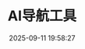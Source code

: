 ---
title: AI导航工具
date: 2025-09-11 19:58:27
type: links
data: tlink
cover: "https://image.laogou717.com/file/image/blog/1757581251201_ban.jpg"
desc: 一切开始的地方
leftend: "欢迎各位投稿,分享自己的AI工具"
rightend: ""
rightbtn: "投稿"
rightbtnlink: "https://www.laogou717.com/tlink"
banner: true
---